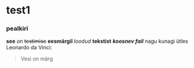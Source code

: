 # test1
### pealkiri
**see**
*on*
 ~~testimise~~
**eesmärgil** _loodud_ **tekstist**
***koosnev fail***
nagu kunagi ütles Leonardo da Vinci:
> Vesi on märg
